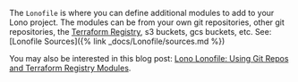 The `Lonofile` is where you can define additional modules to add to your Lono project. The modules can be from your own git repositories, other git repositories, the [Terraform Registry](https://registry.terraform.io/), s3 buckets, gcs buckets, etc. See: [Lonofile Sources]({% link _docs/Lonofile/sources.md %})

You may also be interested in this blog post: [Lono Lonofile: Using Git Repos and Terraform Registry Modules](https://blog.boltops.com/2020/10/18/lono-Lonofile-using-git-repos-and-terraform-registry-modules).
